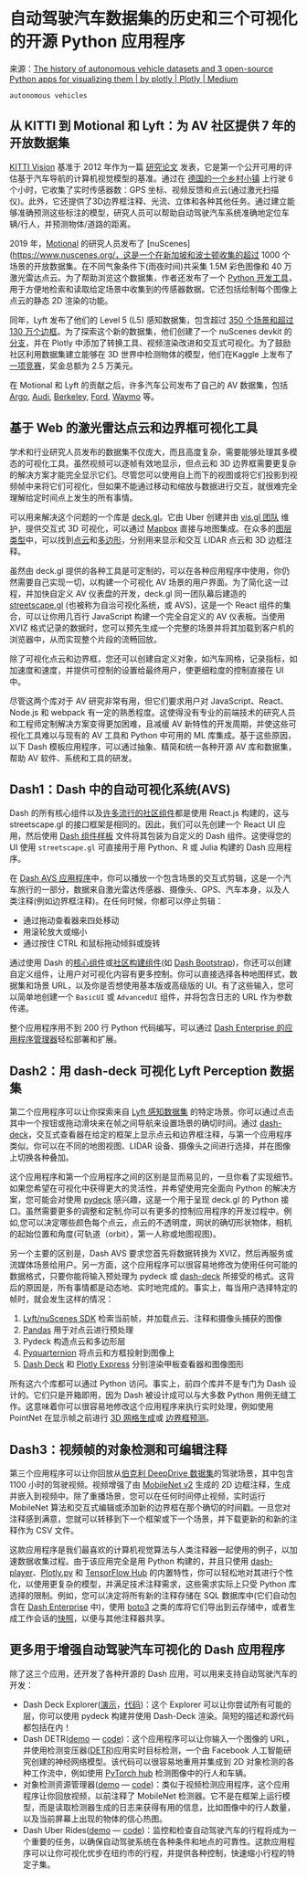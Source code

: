 # 自动驾驶汽车数据集的历史和三个可视化的开源 Python 应用程序

来源：[The history of autonomous vehicle datasets and 3 open-source Python apps for visualizing them | by plotly | Plotly | Medium](https://medium.com/plotly/the-history-of-autonomous-vehicle-datasets-and-3-open-source-python-apps-for-visualizing-them-afee9d13f58a)

```{describe} AV
autonomous vehicles
```

## 从 KITTI 到 Motional 和 Lyft：为 AV 社区提供 7 年的开放数据集

[KITTI Vision](http://www.cvlibs.net/datasets/kitti/) 基准于 2012 年作为一篇 [研究论文](http://ww.cvlibs.net/publications/Geiger2013IJRR.pdf) 发表，它是第一个公开可用的评估基于汽车导航的计算机视觉模型的基准。通过在 [德国的一个乡村小镇](https://www.google.com/maps/place/Karlsruhe,+Germany/@49.0158279,8.3394947,25288m/data=!3m2!1e3!4b1!4m5!3m4!1s0x47970648a2e07809:0xb6fc55734cb7ee7f!8m2!3d49.0072492!4d8.404541) 上行驶 6 个小时，它收集了实时传感器数：GPS 坐标、视频反馈和点云(通过激光扫描仪)。此外，它还提供了3D边界框注释、光流、立体和各种其他任务。通过建立能够准确预测这些标注的模型，研究人员可以帮助自动驾驶汽车系统准确地定位车辆/行人，并预测物体/道路的距离。

2019 年，[Motional](https://motional.com/) 的研究人员发布了 [nuScenes](https://www.nuscenes.org/，这是一个在新加坡和波士顿收集的超过 1000 个场景的开放数据集。在不同气象条件下(雨夜时间)共采集 1.5M 彩色图像和 40 万激光雷达点云。为了帮助浏览这个数据集，作者还发布了一个 [Python 开发工具](https://github.com/nutonomy/nuscenes-devkit)，用于方便地检索和读取给定场景中收集到的传感器数据。它还包括绘制每个图像上点云的静态 2D 渲染的功能。

同年，Lyft 发布了他们的 Level 5 (L5) 感知数据集，包含超过 [350 个场景和超过 130 万个边框](https://self-driving.lyft.com/level5/perception/)。为了探索这个新的数据集，他们创建了一个 nuScenes devkit 的[分支](https://github.com/lyft/nuscenes-devkit)，并在 Plotly 中添加了转换工具、视频渲染改进和交互式可视化。为了鼓励社区利用数据集建立能够在 3D 世界中检测物体的模型，他们在Kaggle 上发布了 [一项竞赛](https://www.kaggle.com/c/3d-object-detection-for-autonomous-vehicles)，奖金总额为 2.5 万美元。

在 Motional 和 Lyft 的贡献之后，许多汽车公司发布了自己的 AV 数据集，包括 [Argo](https://www.argoverse.org/data.html), [Audi](https://www.a2d2.audi/a2d2/en/dataset.html), [Berkeley](https://bdd-data.berkeley.edu/), [Ford](https://avdata.ford.com/), [Waymo](https://github.com/waymo-research/waymo-open-dataset) 等。

## 基于 Web 的激光雷达点云和边界框可视化工具

学术和行业研究人员发布的数据集不仅庞大，而且高度复杂，需要能够处理其多模态的可视化工具。虽然视频可以逐帧有效地显示，但点云和 3D 边界框需要更复杂的解决方案才能完全显示它们。尽管您可以使用自上而下的视图或将它们投影到视频帧中来将它们可视化，但如果不能通过移动和缩放与数据进行交互，就很难完全理解给定时间点上发生的所有事情。

可以用来解决这个问题的一个库是 [deck.gl](https://deck.gl/)。它由 Uber 创建并由 [vis.gl 团队](https://vis.gl/) 维护，提供交互式 3D 可视化，可以通过 [Mapbox](https://medium.com/vis-gl/deckgl-and-mapbox-better-together-47b29d6d4fb1) 直接与地图集成。在众多的[图层类型](https://deck.gl/docs/api-reference/layers)中，可以找到[点云](https://deck.gl/docs/api-reference/layers/point-cloud-layer)和[多边形](https://deck.gl/docs/api-reference/layers/polygon-layer)，分别用来显示和交互 LIDAR 点云和 3D 边框注释。

虽然由 deck.gl 提供的各种工具是可定制的，可以在各种应用程序中使用，你仍然需要自己实现一切，以构建一个可视化 AV 场景的用户界面。为了简化这一过程，并加快自定义 AV 仪表盘的开发，deck.gl 同一团队幕后建造的 [streetscape.gl](https://avs.auto/#/streetscape.gl/overview/introduction) (也被称为自治可视化系统，或 AVS)，这是一个 React 组件的集合，可以让你用几百行 JavaScript 构建一个完全自定义的 AV 仪表板。当使用 XVIZ 格式记录的数据时，您可以预先生成一个完整的场景并将其加载到客户机的浏览器中，从而实现整个片段的流畅回放。

除了可视化点云和边界框，您还可以创建自定义对象，如汽车网格，记录指标，如加速度和速度，并提供可控制的设置给最终用户，使更细粒度的控制直接在 UI 中。

尽管这两个库对于 AV 研究非常有用，但它们要求用户对 JavaScript、React、Node.js 和 webpack 有一定的熟悉程度。这使得没有专业的前端技术的研究人员和工程师定制解决方案变得更加困难，且减缓 AV 新特性的开发周期，并使这些可视化工具难以与现有的 AV 工具和  Python 中可用的 ML 库集成。基于这些原因，以下 Dash 模板应用程序，可以通过抽象、精简和统一各种开源 AV 库和数据集，帮助 AV 软件、系统和工具的研发。

## Dash1：Dash 中的自动可视化系统(AVS)

Dash 的所有核心组件以及[许多流行的社区组件](https://plotly.com/dash-community-components/)都是使用 React.js 构建的，这与 streetscape.gl 的接口框架是相同的。因此，我们可以先创建一个 React UI 应用，然后使用 [Dash 组件样板](https://github.com/plotly/dash-component-boilerplate) 文件将其包装为自定义的 Dash 组件。这使得您的 UI 使用 `streetscape.gl` 可直接用于用 Python、R 或 Julia 构建的 Dash 应用程序。

在 [Dash AVS 应用程序](http://dash-gallery.plotly.host/dash-avs-explorer)中，你可以播放一个包含场景的交互式剪辑，这是一个汽车旅行的一部分，数据来自激光雷达传感器、摄像头、GPS、汽车本身，以及人类注释(例如边界框注释)。在任何时候，你都可以停止剪辑：

- 通过拖动查看器来四处移动
- 用滚轮放大或缩小
- 通过按住 CTRL 和鼠标拖动倾斜或旋转

通过使用 Dash 的[核心组件](https://dash.plotly.com/dash-core-components)或[社区构建组件](https://plotly.com/dash-community-components/)(如 [Dash Bootstrap](https://dash-bootstrap-components.opensource.faculty.ai/))，你还可以创建自定义组件，让用户对可视化内容有更多控制。你可以直接选择各种地图样式，数据集和场景 URL，以及你是否想使用基本版或高级版的 UI。有了这些输入，您可以简单地创建一个 `BasicUI` 或 `AdvancedUI` 组件，并将包含日志的 URL 作为参数传递。

整个应用程序用不到 200 行 Python 代码编写，可以通过 [Dash Enterprise 的应用程序管理器](https://plotly.com/dash/app-manager/)轻松部署和扩展。

## Dash2：用 dash-deck 可视化 Lyft Perception 数据集

第二个应用程序可以让你探索来自 [Lyft 感知数据集](https://self-driving.lyft.com/level5/data/) 的特定场景。你可以通过点击其中一个按钮或拖动滑块来在帧之间导航来设置场景的确切时间。通过 [dash-deck](https://community.plotly.com/t/initial-release-of-dash-deck-a-library-for-rendering-webgl-3d-maps-with-pydeck-and-deck-gl-in-dash/44528)，交互式查看器在给定的框架上显示点云和边界框注释，与第一个应用程序类似。你可以在不同的地图视图、LIDAR 设备、摄像头之间进行选择，并在图像上切换各种叠加。

这个应用程序和第一个应用程序之间的区别是显而易见的，一旦你看了实现细节。如果您希望在可视化中获得更大的灵活性，并希望使用完全面向 Python 的解决方案，您可能会对使用 [pydeck](https://pydeck.gl/) 感兴趣，这是一个用于呈现 deck.gl 的 Python 接口。虽然需要更多的调整和定制,你可以有更多的控制应用程序的开发过程中。例如,您可以决定哪些颜色每个点云，点云的不透明度，网状的确切形状物体，相机的起始位置和角度(可轨道（orbit），第一人称或地图视图)。

另一个主要的区别是，Dash AVS 要求您首先将数据转换为 XVIZ，然后再服务或流媒体场景给用户。另一方面，这个应用程序可以很容易地修改为使用任何可能的数据格式，只要你能将输入预处理为 pydeck 或 [dash-deck](https://community.plotly.com/t/initial-release-of-dash-deck-a-library-for-rendering-webgl-3d-maps-with-pydeck-and-deck-gl-in-dash/44528) 所接受的格式。这背后的原因是，所有事情都是动态地、实时地完成的。事实上，每当用户选择特定的帧时，就会发生这样的情况：

1. [Lyft/nuScenes SDK](https://github.com/lyft/nuscenes-devkit) 检索当前帧，并加载点云、注释和摄像头捕获的图像
2. [Pandas](https://pandas.pydata.org/) 用于对点云进行预处理
3. Pydeck 构造点云和多边形层
4. [Pyquarternion](https://pypi.org/project/pyquaternion/) 将点云和方框投射到图像上
5. [Dash Deck](https://github.com/plotly/dash-deck) 和 [Plotly Express](https://plotly.com/python/imshow/) 分别渲染甲板查看器和图像图形

所有这六个库都可以通过 Python 访问。事实上，前四个库并不是专门为 Dash 设计的。它们只是开箱即用，因为 Dash 被设计成可以与大多数 Python 用例无缝工作。这意味着你可以很容易地修改这个应用程序来执行实时处理，例如使用 PointNet 在显示帧之前进行 [3D 网格生成](https://towardsdatascience.com/5-step-guide-to-generate-3d-meshes-from-point-clouds-with-python-36bad397d8ba)或 [边界框预测](https://towardsdatascience.com/deep-learning-on-point-clouds-implementing-pointnet-in-google-colab-1fd65cd3a263)。

## Dash3：视频帧的对象检测和可编辑注释

第三个应用程序可以让你回放从[伯克利 DeepDrive 数据集](https://bdd-data.berkeley.edu/)的驾驶场景，其中包含 1100 小时的驾驶视频。视频增强了由 [MobileNet v2](https://ai.googleblog.com/2018/04/mobilenetv2-next-generation-of-on.html) 生成的 2D 边框注释，生成并嵌入到视频中。除了重播场景，您可以在任何时间停止视频，实时运行 MobileNet 算法和交互式编辑或添加新的边界框在那个确切的时间戳。一旦您对注释感到满意，您就可以转移到下一个框架或下一个场景，并下载更新的和新的注释作为 CSV 文件。

这款应用程序是我们最喜欢的计算机视觉算法与人类注释器一起使用的例子，以加速数据收集过程。由于该应用完全是用 Python 构建的，并且只使用 [dash-player](https://github.com/plotly/dash-player)、[Plotly.py](https://plotly.com/python/shapes/) 和 [TensorFlow Hub](https://www.tensorflow.org/hub) 的内置特性，你可以轻松地对其进行个性化，以使用更复杂的模型，并满足技术注释需求，这些需求实际上只受 Python 库选择的限制。例如，您可以决定将所有新的注释存储在 SQL 数据库中(它们自动包含在 [Dash Enterprise](https://plotly.com/dash/#pricing) 中)，使用 [boto3](https://boto3.amazonaws.com/v1/documentation/api/latest/index.html) 之类的库将它们导出到云存储中，或者生成工作会话的[快照](https://plotly.com/dash/snapshot-engine/)，以便与其他注释器共享。

## 更多用于增强自动驾驶汽车可视化的 Dash 应用程序

除了这三个应用，还开发了各种开源的 Dash 应用，可以用来支持自动驾驶汽车的开发：

- Dash Deck Explorer([演示](https://dash-gallery.plotly.host/dash-deck-explorer/)，[代码](https://github.com/plotly/dash-deck))：这个 Explorer 可以让你尝试所有可能的层，你可以使用 pydeck 构建并使用 Dash-Deck 渲染。简短的描述和源代码都包括在内！
- Dash DETR([demo](https://dash-gallery.plotly.host/dash-detr/) — [code](https://github.com/plotly/dash-detr))：这个应用程序可以让你输入一个图像的 URL，并使用检测变压器([DETR](https://github.com/facebookresearch/detr))应用实时目标检测，一个由 Facebook 人工智能研究创建的神经网络模型。该代码可以很容易地重用并集成到 2D 对象检测的各种工作流中，例如使用 [PyTorch hub](https://pytorch.org/hub/) 检测图像中的行人和车辆。
- 对象检测资源管理器([demo](https://dash-gallery.plotly.host/dash-object-detection/) — [code](https://github.com/plotly/dash-sample-apps/tree/master/apps/dash-object-detection))：类似于视频检测应用程序，这个应用程序让你回放视频，以前注释了 MobileNet 检测器。它不是在框架上运行模型，而是读取检测器生成的日志来获得有用的信息，比如图像中的行人数量，以及当前屏幕上出现的物体的信心热图。
- Dash Uber Rides([demo](https://dash-gallery.plotly.host/dash-uber-rides-demo/) — [code](https://github.com/plotly/dash-sample-apps/blob/master/apps/dash-uber-rides-demo/app.py))：监控和检查自动驾驶汽车的行程将成为一个重要的任务，以确保自动驾驶系统在各种条件和地点的可靠性。这款应用程序可以让你可视化优步在纽约市的行程，并提供各种控制，快速缩小行程的特定子集。